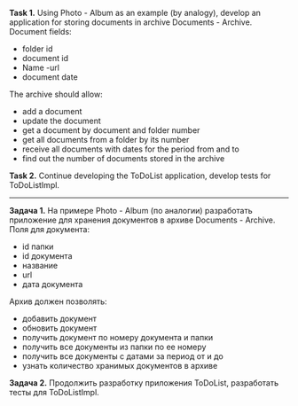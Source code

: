
**Task 1.**
Using Photo - Album as an example (by analogy), develop an application for storing documents in archive 
Documents - Archive.
Document fields:
- folder id
- document id
- Name
  -url
- document date

The archive should allow:
- add a document
- update the document
- get a document by document and folder number
- get all documents from a folder by its number
- receive all documents with dates for the period from and to
- find out the number of documents stored in the archive


**Task 2.**
Continue developing the ToDoList application, develop tests for ToDoListImpl.

___________________________________________________


**Задача 1.**
На примере Photo - Album (по аналогии) разработать приложение
для хранения документов в архиве Documents - Archive.
Поля для документа:
- id папки
- id документа
- название
- url
- дата документа

Архив должен позволять:
- добавить документ
- обновить документ
- получить документ по номеру документа и папки
- получить все документы из папки по ее номеру
- получить все документы с датами за период от и до 
- узнать количество хранимых документов в архиве


**Задача 2.**
Продолжить разработку приложения ToDoList, разработать тесты для ToDoListImpl.













